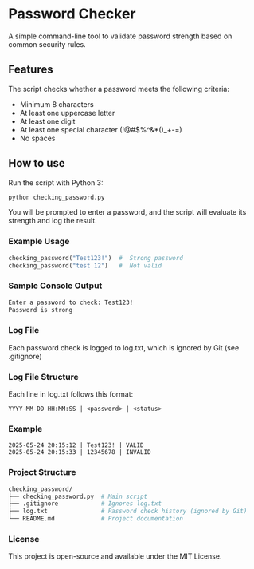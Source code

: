 # Password Checker 

A simple command-line tool to validate password strength based on common security rules.

## Features

The script checks whether a password meets the following criteria:

- Minimum 8 characters
- At least one uppercase letter
- At least one digit
- At least one special character (!@#$%^&*()_+-=)
- No spaces

## How to use 

Run the script with Python 3:

```bash
python checking_password.py
```
You will be prompted to enter a password, and the script will evaluate its strength and log the result.

### Example Usage

```python
checking_password("Test123!")  #  Strong password
checking_password("test 12")   #  Not valid
```

### Sample Console Output

```bash
Enter a password to check: Test123!
Password is strong
```

### Log File

Each password check is logged to log.txt, which is ignored by Git (see .gitignore)

### Log File Structure

Each line in log.txt follows this format:
```text
YYYY-MM-DD HH:MM:SS | <password> | <status>
```

### Example

```text
2025-05-24 20:15:12 | Test123! | VALID
2025-05-24 20:15:33 | 12345678 | INVALID
```

### Project Structure

```bash
checking_password/
├── checking_password.py  # Main script
├── .gitignore            # Ignores log.txt
├── log.txt               # Password check history (ignored by Git)
└── README.md             # Project documentation
```

### License

This project is open-source and available under the MIT License.
